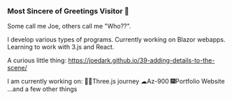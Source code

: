 ### Most Sincere of Greetings Visitor 👋


Some call me Joe, others call me "Who??". 

I develop various types of programs. Currently working on Blazor webapps. Learning to work with 3.js and React.

A curious little thing: https://joedark.github.io/39-adding-details-to-the-scene/

I am currently working on:
🚶‍♂️Three.js journey
☁Az-900
🎆Portfolio Website
...and a few other things
<!--
**JoeDark/JoeDark** is a ✨ _special_ ✨ repository because its `README.md` (this file) appears on your GitHub profile.

Here are some ideas to get you started:

- 🔭 I’m currently working on ...
- 🌱 I’m currently learning ...
- 👯 I’m looking to collaborate on ...
- 🤔 I’m looking for help with ...
- 💬 Ask me about ...
- 📫 How to reach me: ...


-->
